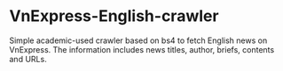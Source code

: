 # VnExpress-English-crawler
Simple academic-used crawler based on bs4 to fetch English news on VnExpress. The information includes news titles, author, briefs, contents and URLs.
